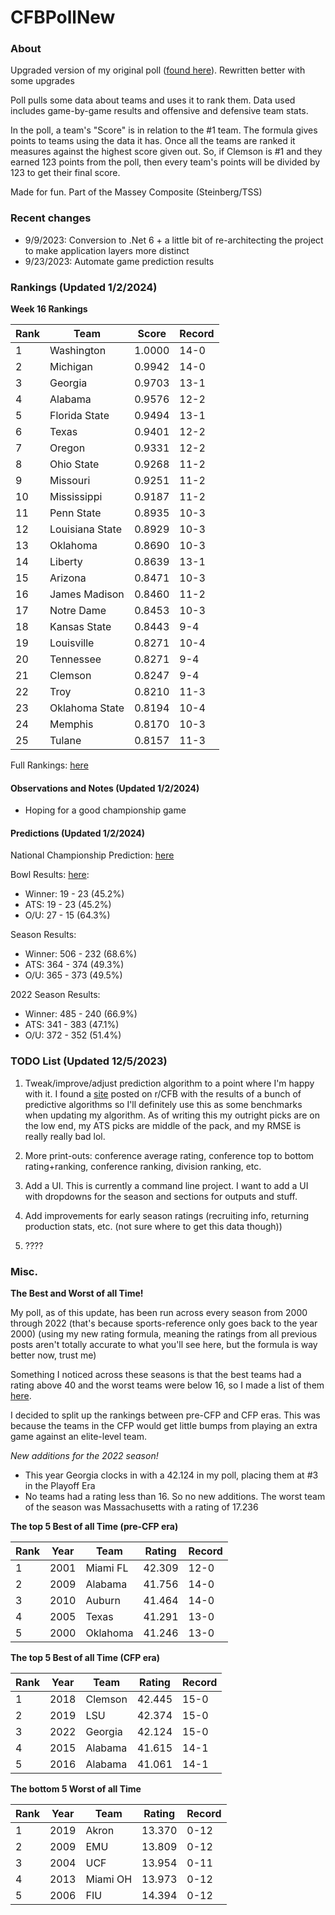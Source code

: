 # CFBPollNew

### About

Upgraded version of my original poll ([found here](https://github.com/taylorleprechaun/CFBPoll)).  Rewritten better with some upgrades

Poll pulls some data about teams and uses it to rank them.  Data used includes game-by-game results and offensive and defensive team stats.

In the poll, a team's "Score" is in relation to the #1 team.  The formula gives points to teams using the data it has.  Once all the teams are ranked it measures against the highest score given out.  So, if Clemson is #1 and they earned 123 points from the poll, then every team's points will be divided by 123 to get their final score.

Made for fun.  Part of the Massey Composite (Steinberg/TSS)

### Recent changes

* 9/9/2023: Conversion to .Net 6 + a little bit of re-architecting the project to make application layers more distinct
* 9/23/2023: Automate game prediction results

### Rankings (Updated 1/2/2024)

**Week 16 Rankings**

Rank | Team | Score | Record
---|---|---|---
1 | Washington | 1.0000 | 14-0
2 | Michigan | 0.9942 | 14-0
3 | Georgia | 0.9703 | 13-1
4 | Alabama | 0.9576 | 12-2
5 | Florida State | 0.9494 | 13-1
6 | Texas | 0.9401 | 12-2
7 | Oregon | 0.9331 | 12-2
8 | Ohio State | 0.9268 | 11-2
9 | Missouri | 0.9251 | 11-2
10 | Mississippi | 0.9187 | 11-2
11 | Penn State | 0.8935 | 10-3
12 | Louisiana State | 0.8929 | 10-3
13 | Oklahoma | 0.8690 | 10-3
14 | Liberty | 0.8639 | 13-1
15 | Arizona | 0.8471 | 10-3
16 | James Madison | 0.8460 | 11-2
17 | Notre Dame | 0.8453 | 10-3
18 | Kansas State | 0.8443 | 9-4
19 | Louisville | 0.8271 | 10-4
20 | Tennessee | 0.8271 | 9-4
21 | Clemson | 0.8247 | 9-4
22 | Troy | 0.8210 | 11-3
23 | Oklahoma State | 0.8194 | 10-4
24 | Memphis | 0.8170 | 10-3
25 | Tulane | 0.8157 | 11-3

Full Rankings: [here](https://github.com/taylorleprechaun/CFBPollNew/blob/main/CFBPoll/PreviousPolls/2023/2023-Week%2016%20Bowls.md)

#### Observations and Notes (Updated 1/2/2024)

* Hoping for a good championship game

#### Predictions (Updated 1/2/2024)

National Championship Prediction: [here](https://github.com/taylorleprechaun/CFBPollNew/blob/main/CFBPoll/PreviousPolls/2023/Predictions/2023-Week%2016%20NCG.md)

Bowl Results: [here](https://github.com/taylorleprechaun/CFBPollNew/blob/main/CFBPoll/PreviousPolls/2023/Predictions/2023-Week%2015%20Bowls.md):
* Winner: 19 - 23 (45.2%)
* ATS: 19 - 23 (45.2%)
* O/U: 27 - 15 (64.3%)

Season Results:
* Winner: 506 - 232 (68.6%)
* ATS: 364 - 374 (49.3%)
* O/U: 365 - 373 (49.5%)

2022 Season Results:
* Winner: 485 - 240 (66.9%)
* ATS: 341 - 383 (47.1%)
* O/U: 372 - 352 (51.4%)
 
### TODO List (Updated 12/5/2023)

1. Tweak/improve/adjust prediction algorithm to a point where I'm happy with it. I found a [site](https://www.thepredictiontracker.com/ncaaresults.php) posted on r/CFB with the results of a bunch of predictive algorithms so I'll definitely use this as some benchmarks when updating my algorithm. As of writing this my outright picks are on the low end, my ATS picks are middle of the pack, and my RMSE is really really bad lol.

2. More print-outs: conference average rating, conference top to bottom rating+ranking, conference ranking, division ranking, etc.

3. Add a UI.  This is currently a command line project.  I want to add a UI with dropdowns for the season and sections for outputs and stuff.
	
4. Add improvements for early season ratings (recruiting info, returning production stats, etc. (not sure where to get this data though))

5. ????

### Misc.

**The Best and Worst of all Time!**

My poll, as of this update, has been run across every season from 2000 through 2022 (that's because sports-reference only goes back to the year 2000) (using my new rating formula, meaning the ratings from all previous posts aren't totally accurate to what you'll see here, but the formula is way better now, trust me)

Something I noticed across these seasons is that the best teams had a rating above 40 and the worst teams were below 16, so I made a list of them [here]( https://github.com/taylorleprechaun/CFBPollNew/blob/main/CFBPoll/Resources/BOAT%20and%20WOAT.xlsx).

I decided to split up the rankings between pre-CFP and CFP eras.  This was because the teams in the CFP would get little bumps from playing an extra game against an elite-level team.

*New additions for the 2022 season!*

* This year Georgia clocks in with a 42.124 in my poll, placing them at #3 in the Playoff Era
* No teams had a rating less than 16.  So no new additions.  The worst team of the season was Massachusetts with a rating of 17.236

**The top 5 Best of all Time (pre-CFP era)**

Rank | Year | Team | Rating | Record
---|---|---|---|---
1 | 2001 | Miami FL | 42.309 | 12-0
2 | 2009 | Alabama | 41.756 | 14-0
3 | 2010 | Auburn | 41.464 | 14-0
4 | 2005 | Texas | 41.291 | 13-0
5 | 2000 | Oklahoma | 41.246 | 13-0

**The top 5 Best of all Time (CFP era)**

Rank | Year | Team | Rating | Record
---|---|---|---|---
1 | 2018 | Clemson | 42.445 | 15-0
2 | 2019 | LSU | 42.374 | 15-0
3 | 2022 | Georgia | 42.124 | 15-0
4 | 2015 | Alabama | 41.615 | 14-1
5 | 2016 | Alabama | 41.061 | 14-1

**The bottom 5 Worst of all Time**

Rank | Year | Team | Rating | Record
---|---|---|---|---
1 | 2019 | Akron | 13.370 | 0-12
2 | 2009 | EMU | 13.809 | 0-12
3 | 2004 | UCF | 13.954 | 0-11
4 | 2013 | Miami OH | 13.973 | 0-12
5 | 2006 | FIU | 14.394 | 0-12
